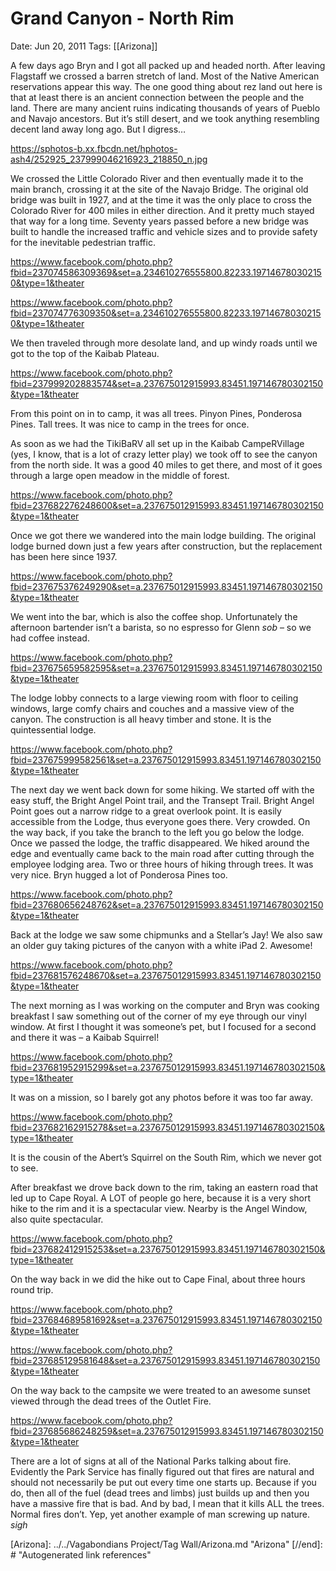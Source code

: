 # Grand Canyon - North Rim

Date: Jun 20, 2011
Tags: [[Arizona]]

A few days ago Bryn and I got all packed up and headed north. After leaving Flagstaff we crossed a barren stretch of land. Most of the Native American reservations appear this way. The one good thing about rez land out here is that at least there is an ancient connection between the people and the land. There are many ancient ruins indicating thousands of years of Pueblo and Navajo ancestors. But it’s still desert, and we took anything resembling decent land away long ago. But I digress…

https://sphotos-b.xx.fbcdn.net/hphotos-ash4/252925_237999046216923_218850_n.jpg

We crossed the Little Colorado River and then eventually made it to the main branch, crossing it at the site of the Navajo Bridge. The original old bridge was built in 1927, and at the time it was the only place to cross the Colorado River for 400 miles in either direction. And it pretty much stayed that way for a long time. Seventy years passed before a new bridge was built to handle the increased traffic and vehicle sizes and to provide safety for the inevitable pedestrian traffic.

https://www.facebook.com/photo.php?fbid=237074586309369&set=a.234610276555800.82233.197146780302150&type=1&theater

https://www.facebook.com/photo.php?fbid=237074776309350&set=a.234610276555800.82233.197146780302150&type=1&theater

We then traveled through more desolate land, and up windy roads until we got to the top of the Kaibab Plateau.

https://www.facebook.com/photo.php?fbid=237999202883574&set=a.237675012915993.83451.197146780302150&type=1&theater

From this point on in to camp, it was all trees. Pinyon Pines, Ponderosa Pines. Tall trees. It was nice to camp in the trees for once.

As soon as we had the TikiBaRV all set up in the Kaibab CampeRVillage (yes, I know, that is a lot of crazy letter play) we took off to see the canyon from the north side. It was a good 40 miles to get there, and most of it goes through a large open meadow in the middle of forest.

https://www.facebook.com/photo.php?fbid=237682276248600&set=a.237675012915993.83451.197146780302150&type=1&theater

Once we got there we wandered into the main lodge building. The original lodge burned down just a few years after construction, but the replacement has been here since 1937.

https://www.facebook.com/photo.php?fbid=237675376249290&set=a.237675012915993.83451.197146780302150&type=1&theater

We went into the bar, which is also the coffee shop. Unfortunately the afternoon bartender isn’t a barista, so no espresso for Glenn *sob* – so we had coffee instead.

https://www.facebook.com/photo.php?fbid=237675659582595&set=a.237675012915993.83451.197146780302150&type=1&theater

The lodge lobby connects to a large viewing room with floor to ceiling windows, large comfy chairs and couches and a massive view of the canyon. The construction is all heavy timber and stone. It is the quintessential lodge.

https://www.facebook.com/photo.php?fbid=237675999582561&set=a.237675012915993.83451.197146780302150&type=1&theater

The next day we went back down for some hiking. We started off with the easy stuff, the Bright Angel Point trail, and the Transept Trail. Bright Angel Point goes out a narrow ridge to a great overlook point. It is easily accessible from the Lodge, thus everyone goes there. Very crowded. On the way back, if you take the branch to the left you go below the lodge. Once we passed the lodge, the traffic disappeared. We hiked around the edge and eventually came back to the main road after cutting through the employee lodging area. Two or three hours of hiking through trees. It was very nice. Bryn hugged a lot of Ponderosa Pines too.

https://www.facebook.com/photo.php?fbid=237680656248762&set=a.237675012915993.83451.197146780302150&type=1&theater

Back at the lodge we saw some chipmunks and a Stellar’s Jay! We also saw an older guy taking pictures of the canyon with a white iPad 2. Awesome!

https://www.facebook.com/photo.php?fbid=237681576248670&set=a.237675012915993.83451.197146780302150&type=1&theater

The next morning as I was working on the computer and Bryn was cooking breakfast I saw something out of the corner of my eye through our vinyl window. At first I thought it was someone’s pet, but I focused for a second and there it was – a Kaibab Squirrel!

https://www.facebook.com/photo.php?fbid=237681952915299&set=a.237675012915993.83451.197146780302150&type=1&theater

It was on a mission, so I barely got any photos before it was too far away.

https://www.facebook.com/photo.php?fbid=237682162915278&set=a.237675012915993.83451.197146780302150&type=1&theater

It is the cousin of the Abert’s Squirrel on the South Rim, which we never got to see.

After breakfast we drove back down to the rim, taking an eastern road that led up to Cape Royal. A LOT of people go here, because it is a very short hike to the rim and it is a spectacular view. Nearby is the Angel Window, also quite spectacular.

https://www.facebook.com/photo.php?fbid=237682412915253&set=a.237675012915993.83451.197146780302150&type=1&theater

On the way back in we did the hike out to Cape Final, about three hours round trip.

https://www.facebook.com/photo.php?fbid=237684689581692&set=a.237675012915993.83451.197146780302150&type=1&theater

https://www.facebook.com/photo.php?fbid=237685129581648&set=a.237675012915993.83451.197146780302150&type=1&theater

On the way back to the campsite we were treated to an awesome sunset viewed through the dead trees of the Outlet Fire.

https://www.facebook.com/photo.php?fbid=237685686248259&set=a.237675012915993.83451.197146780302150&type=1&theater

There are a lot of signs at all of the National Parks talking about fire. Evidently the Park Service has finally figured out that fires are natural and should not necessarily be put out every time one starts up. Because if you do, then all of the fuel (dead trees and limbs) just builds up and then you have a massive fire that is bad. And by bad, I mean that it kills ALL the trees. Normal fires don’t. Yep, yet another example of man screwing up nature. *sigh*

[//begin]: # "Autogenerated link references for markdown compatibility"
[Arizona]: ../../Vagabondians Project/Tag Wall/Arizona.md "Arizona"
[//end]: # "Autogenerated link references"